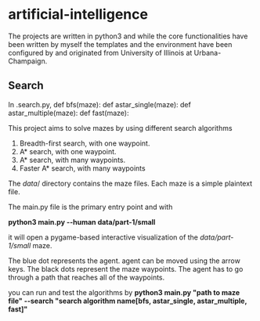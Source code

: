 # artificial-intelligence
The projects are written in python3 and while the core functionalities have been written by myself the templates and the environment have been configured by and originated from University of Illinois at Urbana-Champaign. 

## Search

In .search.py,
def bfs(maze):
def astar_single(maze):
def astar_multiple(maze):
def fast(maze):


This project aims to solve mazes by using different search algorithms
1. Breadth-first search, with one waypoint.
2. A* search, with one waypoint.
3. A* search, with many waypoints.
4. Faster A* search, with many waypoints

The _data_/ directory contains the maze files. Each maze is a simple plaintext file. 

The main.py file is the primary entry point and with 

**python3 main.py --human data/part-1/small** 

it will open a pygame-based interactive visualization of the _data/part-1/small_ maze. 

The blue dot represents the agent. agent can be moved using the arrow keys. The black dots represent the maze waypoints. The agent has to go through a path that reaches all of the waypoints.

you can run and test the algorithms by **python3 main.py "path to maze file" --search "search algorithm name[bfs, astar_single, astar_multiple, fast]"**